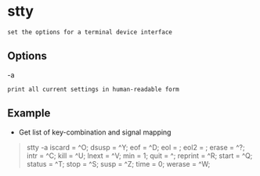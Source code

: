 # stty

    set the options for a terminal device interface

## Options

-a

    print all current settings in human-readable form

## Example

* Get list of key-combination and signal mapping

> stty -a
    iscard = ^O; dsusp = ^Y; eof = ^D; eol = <undef>;
    eol2 = <undef>; erase = ^?; intr = ^C; kill = ^U; lnext = ^V;
    min = 1; quit = ^\; reprint = ^R; start = ^Q; status = ^T;
    stop = ^S; susp = ^Z; time = 0; werase = ^W;
